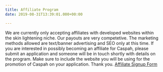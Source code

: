 ```yaml
---
title: Affiliate Program
date: 2019-08-31T13:39:01.000+00:00

---
```

We are currently only accepting affiliates with developed websites within the skin lightening niche. Our payouts are very competetive. The marketing methods allowed are text/banner advertising and SEO only at this time. If you are interested in possibly becoming an affiliate for Caspah, please submit an application and someone will be in touch shortly with details on the program. Make sure to include the website you will be using for the promotion of Caspah on your application. Thank you.
 <a href="../affilate-signup">Affiliate Signup Form</a>